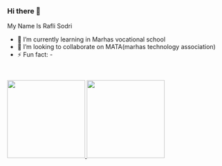 ### Hi there 👋
My Name Is Rafli Sodri
- 🌱 I’m currently learning in Marhas vocational school
- 👯 I’m looking to collaborate on MATA(marhas technology association)
- ⚡ Fun fact: -
<!--
**raflisodri/raflisodri** is a ✨ _special_ ✨ repository because its `README.md` (this file) appears on your GitHub profile.

Here are some ideas to get you started:

- 🔭 I’m currently working on ...
- 🌱 I’m currently learning ...
- 👯 I’m looking to collaborate on ...
- 🤔 I’m looking for help with ...
- 💬 Ask me about ...
- 📫 How to reach me: ...
- 😄 Pronouns: ...
- ⚡ Fun fact: ...
-->


  <br/>
    <p align="left">
<a href="https://github.com/raflisodri">
  <img height="180em" src="https://github-readme-stats-eight-theta.vercel.app/api?username=raflisodri&show_icons=true&theme=algolia&include_all_commits=true&count_private=true"/>
  <img height="180em" src="https://github-readme-stats-eight-theta.vercel.app/api/top-langs/?username=raflisodri&layout=compact&langs_count=8&theme=algolia"/>
</a>
<br/>
